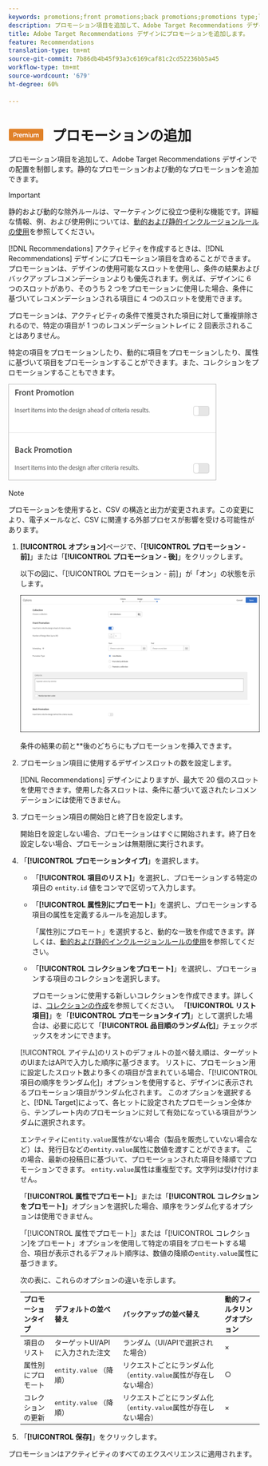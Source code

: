 ```yaml
---
keywords: promotions;front promotions;back promotions;promotions type;list of items;promote by attribute;promote a collection
description: プロモーション項目を追加して、Adobe Target Recommendations デザインでの配置を制御します。静的なプロモーションおよび動的なプロモーションを追加できます。
title: Adobe Target Recommendations デザインにプロモーションを追加します。
feature: Recommendations
translation-type: tm+mt
source-git-commit: 7b86db4b45f93a3c6169caf81c2cd52236bb5a45
workflow-type: tm+mt
source-wordcount: '679'
ht-degree: 60%

---
```



# ![PREMIUM](/help/assets/premium.png) プロモーションの追加

プロモーション項目を追加して、Adobe Target Recommendations デザインでの配置を制御します。静的なプロモーションおよび動的なプロモーションを追加できます。

>[!IMPORTANT]
>
>静的および動的な除外ルールは、マーケティングに役立つ便利な機能です。詳細な情報、例、および使用例については、[動的および静的インクルージョンルールの使用](/help/c-recommendations/c-algorithms/use-dynamic-and-static-inclusion-rules.md#concept_4CB5C0FA705D4E449BD0B37B3D987F9F)を参照してください。

[!DNL Recommendations] アクティビティを作成するときは、[!DNL Recommendations] デザインにプロモーション項目を含めることができます。プロモーションは、デザインの使用可能なスロットを使用し、条件の結果およびバックアップレコメンデーションよりも優先されます。例えば、デザインに 6 つのスロットがあり、そのうち 2 つをプロモーションに使用した場合、条件に基づいてレコメンデーションされる項目に 4 つのスロットを使用できます。

プロモーションは、アクティビティの条件で推奨された項目に対して重複排除されるので、特定の項目が 1 つのレコメンデーショントレイに 2 回表示されることはありません。

特定の項目をプロモーションしたり、動的に項目をプロモーションしたり、属性に基づいて項目をプロモーションすることができます。また、コレクションをプロモーションすることもできます。

![](assets/add_promotion_toggles.png)

>[!NOTE]
>
>プロモーションを使用すると、CSV の構造と出力が変更されます。この変更により、電子メールなど、CSV に関連する外部プロセスが影響を受ける可能性があります。

1. **[!UICONTROL オプション]**&#x200B;ページで、「**[!UICONTROL プロモーション - 前]**」または「**[!UICONTROL プロモーション - 後]**」をクリックします。

   以下の図に、「[!UICONTROL プロモーション - 前]」が「オン」の状態を示します。

   ![「プロモーション - 前」オプションを追加](/help/c-recommendations/t-create-recs-activity/assets/add_promotion_front.png)

   条件の結果の前と&#x200B;**&#x200B;後のどちらにもプロモーションを挿入できます。
1. プロモーション項目に使用するデザインスロットの数を設定します。

   [!DNL Recommendations] デザインによりますが、最大で 20 個のスロットを使用できます。使用した各スロットは、条件に基づいて返されたレコメンデーションには使用できません。

1. プロモーション項目の開始日と終了日を設定します。

   開始日を設定しない場合、プロモーションはすぐに開始されます。終了日を設定しない場合、プロモーションは無期限に実行されます。

1. 「**[!UICONTROL プロモーションタイプ]**」を選択します。

   * 「**[!UICONTROL 項目のリスト]**」を選択し、プロモーションする特定の項目の `entity.id` 値をコンマで区切って入力します。

   * 「**[!UICONTROL 属性別にプロモート]**」を選択し、プロモーションする項目の属性を定義するルールを追加します。

      「属性別にプロモート」を選択すると、動的な一致を作成できます。詳しくは、[動的および静的インクルージョンルールの使用](/help/c-recommendations/c-algorithms/use-dynamic-and-static-inclusion-rules.md#concept_4CB5C0FA705D4E449BD0B37B3D987F9F)を参照してください。

   * 「**[!UICONTROL コレクションをプロモート]**」を選択し、プロモーションする項目のコレクションを選択します。

      プロモーションに使用する新しいコレクションを作成できます。詳しくは、[コレクションの作成](/help/c-recommendations/c-products/collections.md#task_1256DFF6842141FCAADD9E1428EF7F08)を参照してください。
   「**[!UICONTROL リスト項目]**」を「**[!UICONTROL プロモーションタイプ]**」として選択した場合は、必要に応じて「**[!UICONTROL 品目順のランダム化]**」チェックボックスをオンにできます。

   [!UICONTROL アイテム]のリストのデフォルトの並べ替え順は、ターゲットのUIまたはAPIで入力した順序に基づきます。 リストに、プロモーション用に設定したスロット数より多くの項目が含まれている場合、「[!UICONTROL 項目の順序をランダム化]」オプションを使用すると、デザインに表示されるプロモーション項目がランダム化されます。 このオプションを選択すると、[!DNL Target]によって、各ヒットに設定されたプロモーション全体から、テンプレート内のプロモーションに対して有効になっている項目がランダムに選択されます。

   エンティティに`entity.value`属性がない場合（製品を販売していない場合など）は、発行日などの`entity.value`属性に数値を渡すことができます。 この場合、最新の投稿日に基づいて、プロモーションされた項目を降順でプロモーションできます。 `entity.value`属性は重複型です。文字列は受け付けません。

   「**[!UICONTROL 属性でプロモート]**」または「**[!UICONTROL コレクションをプロモート]**」オプションを選択した場合、順序をランダム化するオプションは使用できません。

   「[!UICONTROL 属性でプロモート]」または「[!UICONTROL コレクション]をプロモート」オプションを使用して特定の項目をプロモートする場合、項目が表示されるデフォルト順序は、数値の降順の`entity.value`属性に基づきます。

   次の表に、これらのオプションの違いを示します。

   | プロモーションタイプ | デフォルトの並べ替え | バックアップの並べ替え | 動的フィルタリングオプション |
   | --- | --- | --- | --- |
   | 項目のリスト | ターゲットUI/APIに入力された注文 | ランダム（UI/APIで選択された場合） | × |
   | 属性別にプロモート | `entity.value` （降順） | リクエストごとにランダム化（`entity.value`属性が存在しない場合） | ○ |
   | コレクションの更新 | `entity.value` （降順） | リクエストごとにランダム化（`entity.value`属性が存在しない場合） | × |

1. 「**[!UICONTROL 保存]**」をクリックします。

プロモーションはアクティビティのすべてのエクスペリエンスに適用されます。
